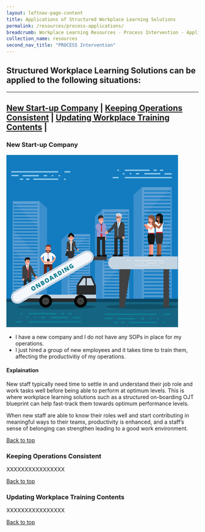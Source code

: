 ```yaml
---
layout: leftnav-page-content
title: Applications of Structured Workplace Learning Solutions 
permalink: /resources/process-applications/
breadcrumb: Workplace Learning Resources - Process Intervention - Applications
collection_name: resources
second_nav_title: "PROCESS Intervention"
---
```



## **Structured Workplace Learning Solutions can be applied to the following situations:**

-------------------

[New Start-up Company](#1) | [Keeping Operations Consistent](#2) | [Updating Workplace Training Contents](#3) | 
-------------------


<a name="1"></a>
### New Start-up Company
![New Start-up Company](/images/onboarding.jpg)

* I have a new company and I do not have any SOPs in place for my operations. 
* I just hired a group of new employees and it takes time to train them, affecting the productivitiy of my operations.

#### Explaination
New staff typically need time to settle in and understand their job role and work tasks well before being able to perform at optimum levels. This is where workplace learning solutions such as a structured on-boarding OJT blueprint can help fast-track them towards optimum performance levels. 

When new staff are able to know their roles well and start contributing in meaningful ways to their teams, productivity is enhanced, and a staff’s sense of belonging can strengthen leading to a good work environment. 


[Back to top](#top)



<a name="2"></a>
### Keeping Operations Consistent

XXXXXXXXXXXXXXXX

[Back to top](#top)



<a name="3"></a>
### Updating Workplace Training Contents

XXXXXXXXXXXXXXXX

[Back to top](#top)
